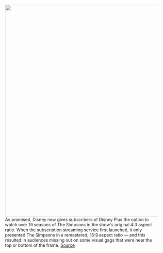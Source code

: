 <img src='https://cdn.vox-cdn.com/thumbor/KvazEB5w0AG0eGzRSQ2O-xvsaSQ=/0x0:2453x1634/1200x800/filters:focal(957x683:1349x1075)/cdn.vox-cdn.com/uploads/chorus_image/image/66863900/ipadsimpsons.0.jpg' width='700px' /><br/>
As promised, Disney now gives subscribers of Disney Plus the option to watch over 19 seasons of The Simpsons in the show's original 4:3 aspect ratio. When the subscription streaming service first launched, it only presented The Simpsons in a remastered, 16:9 aspect ratio — and this resulted in audiences missing out on some visual gags that were near the top or bottom of the frame.
<a href='https://www.theverge.com/21273476/simpsons-original-4-3-aspect-ratio-disney-plus-stream-how-to'> Source <a/>